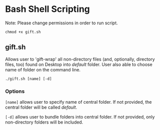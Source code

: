 # Bash Shell Scripting

Note: Please change permissions in order to run script.

`chmod +x gift.sh`

## gift.sh

Allows user to 'gift-wrap' all non-directory files (and, optionally, directory files, too) found on Desktop into _default_ folder. User also able to choose name of folder on the command line. 

```
./gift.sh [name] [-d]

```
### Options
`[name]` allows user to specify name of central folder. If not provided, the central folder will be called _default_.

`[-d]` allows user to bundle folders into central folder. If not provided, only non-directory folders will be included.
